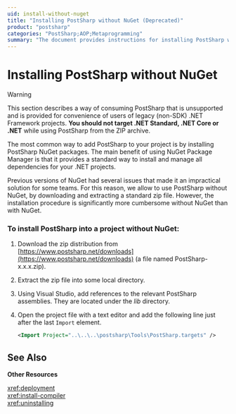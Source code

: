 ```yaml
---
uid: install-without-nuget
title: "Installing PostSharp without NuGet (Deprecated)"
product: "postsharp"
categories: "PostSharp;AOP;Metaprogramming"
summary: "The document provides instructions for installing PostSharp without using NuGet, an unsupported method primarily intended for users of legacy .NET Framework projects."
---
```

# Installing PostSharp without NuGet

> [!WARNING]
> This section describes a way of consuming PostSharp that is unsupported and is provided for convenience of users of legacy (non-SDK) .NET Framework projects. 
> **You should not target .NET Standard, .NET Core or .NET** while using PostSharp from the ZIP archive.

The most common way to add PostSharp to your project is by installing PostSharp NuGet packages. The main benefit of using NuGet Package Manager is that it provides a standard way to install and manage all dependencies for your .NET projects.

Previous versions of NuGet had several issues that made it an impractical solution for some teams. For this reason, we allow to use PostSharp without NuGet, by downloading and extracting a standard zip file. However, the installation procedure is significantly more cumbersome without NuGet than with NuGet.

### To install PostSharp into a project without NuGet:

1. Download the zip distribution from [https://www.postsharp.net/downloads](https://www.postsharp.net/downloads) (a file named PostSharp-x.x.x.zip). 


2. Extract the zip file into some local directory.


3. Using Visual Studio, add references to the relevant PostSharp assemblies. They are located under the *lib* directory. 


4. Open the project file with a text editor and add the following line just after the last `Import` element. 

    ```xml
    <Import Project="..\..\..\postsharp\Tools\PostSharp.targets" />
    ```

## See Also

**Other Resources**

<xref:deployment>
<br><xref:install-compiler>
<br><xref:uninstalling>
<br>
